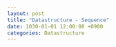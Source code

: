 ```yaml
---
layout: post
title: "Datastructure - Sequence"
date: 1030-01-01 12:00:00 +0900
categories: Datastructure
---
```


